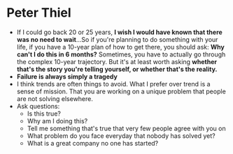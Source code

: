 # Peter Thiel
- If I could go back 20 or 25 years, **I wish I would have known that there was no need to wait**...So if you're planning to do something with your life, if you have a 10-year plan of how to get there, you should ask: **Why can't I do this in 6 months?** Sometimes, you have to actually go through the complex 10-year trajectory. But it's at least worth asking **whether that's the story you're telling yourself, or whether that's the reality.**
- **Failure is always simply a tragedy**
- I think trends are often things to avoid. What I prefer over trend is a sense of mission. That you are working on a unique problem that people are not solving elsewhere. 
- Ask questions:
  - Is this true?
  - Why am I doing this?
  - Tell me something that's true that very few people agree with you on
  - What problem do you face everyday that nobody has solved yet?
  - What is a great company no one has started?

